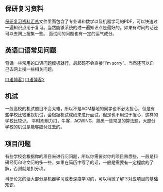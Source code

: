 ## 保研复习资料
[保研复习资料汇总](https://www.123pan.com/s/ryDAjv-Hb61H.html)文件里面包含了专业课和数学以及机器学习的PDF，可以快速过一遍知识点用于复习。当然能够系统的过一遍知识点是最好的。如果有时间的话还可以去网上搜集一些。
面试问的问题也有一定的运气成分。

## 英语口语常见问题

背诵一些常用的口语问题模板就行，最起码不会直接“I'm sorry”。当然还可以自己去网上搜一些相关问题。

[口语博客1](https://blog.csdn.net/AAGHJJSJBJSHJ/article/details/118725242?ops_request_misc=%257B%2522request%255Fid%2522%253A%2522165198606016782184619757%2522%252C%2522scm%2522%253A%252220140713.130102334.pc%255Fall.%2522%257D&request_id=165198606016782184619757)
[口语博客2](https://blog.csdn.net/qq_40178343/article/details/106166483?ops_request_misc=%257B%2522request%255Fid%2522%253A%2522165198606016782184619757%2522%252C%2522scm%2522%253A%252220140713.130102334.pc%255Fall.%2522%257D&request_id=165198606016782184619757)

## 机试

一般高校的机试题目不会太难，所以不是ACM基地的同学也不必太担心，但是有些学校比较重视机试，会根据机试成绩来进行面试，但是也不用过于担心，这样的学校比较少。
平时刷刷力扣，牛客，ACWING，熟悉一些常见的算法题，大部分学校的机试是能够应付过去的。

## 项目问题
有些学校会根据你的项目来进行问问题，所以你需要对你的项目熟悉些，一般是科研经历和论文问的多一些。如果在简历中写了的话，一般是需要有一定程度的了解，否则就是扣分项。

科研论文的话大部分是机器学习或者深度学习的，可以稍微了解下对应项目的基础知识。
